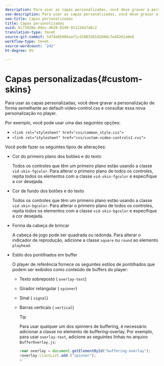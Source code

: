 ```yaml
---
description: Para usar as capas personalizadas, você deve gravar a personalização de forma semelhante ao default-video-control.css e consultar essa nova personalização no player.
seo-description: Para usar as capas personalizadas, você deve gravar a personalização de forma semelhante ao default-video-control.css e consultar essa nova personalização no player.
seo-title: Capas personalizadas
title: Capas personalizadas
uuid: bc71926e-0dec-4628-8248-911224a7a6c2
translation-type: tm+mt
source-git-commit: 5df9a8b98baaf1cd1803581d2b60c7ed4261a0e8
workflow-type: tm+mt
source-wordcount: '242'
ht-degree: 0%

---
```



# Capas personalizadas{#custom-skins}

Para usar as capas personalizadas, você deve gravar a personalização de forma semelhante ao default-video-control.css e consultar essa nova personalização no player.

Por exemplo, você pode usar uma das seguintes opções:

* `<link rel="stylesheet" href="css/common_style.css">`
* `<link rel="stylesheet" href="css/custom-video-controls1.css">`

Você pode fazer os seguintes tipos de alterações:

* Cor do primeiro plano dos botões e do texto

   Todos os controles que têm um primeiro plano estão usando a classe `vid-skin-fgcolor`. Para alterar o primeiro plano de todos os controles, repita todos os elementos com a classe `vid-skin-fgcolor` e especifique a cor desejada.
* Cor de fundo dos botões e do texto

   Todos os controles que têm um primeiro plano estão usando a classe `vid-skin-bgcolor`. Para alterar o primeiro plano de todos os controles, repita todos os elementos com a classe `vid-skin-bgcolor` e especifique a cor desejada.
* Forma da cabeça de brincar

   A cabeça de jogo pode ser quadrada ou redonda. Para alterar o indicador de reprodução, adicione a classe `square` ou `round` ao elemento `playhead`.
* Estilo dos pontilhados em buffer

   O player de referência fornece os seguintes estilos de pontilhados que podem ser exibidos como conteúdo de buffers do player:

   * Texto sobreposto ( `overlay-text`)
   * Girador retangular ( `spinner`)
   * Sinal ( `signal`)
   * Barras verticais ( `vertical`)

      >[!TIP]
      >
      >Para usar qualquer um dos spinners de buffering, é necessário adicionar a classe no elemento de buffering-overlay. Por exemplo, para usar `overlay-text`, adicione as seguintes linhas no arquivo `BufferOverlay.js`:
      >
      >
      ```js
      >var overlay = document.getElementById("buffering-overlay"); 
      >overlay.classList.add ("spinner");
      >```

